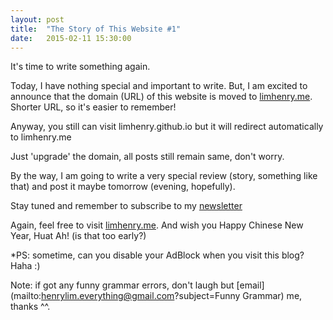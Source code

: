 ```yaml
---
layout: post
title:  "The Story of This Website #1"
date:   2015-02-11 15:30:00
---
```


It's time to write something again.

Today, I have nothing special and important to write. But, I am excited to announce that the domain (URL) of this website is moved to [limhenry.me](http://limhenry.me). Shorter URL, so it's easier to remember!

Anyway, you still can visit limhenry.github.io but it will redirect automatically to limhenry.me

Just 'upgrade' the domain, all posts still remain same, don't worry.

By the way, I am going to write a very special review (story, something like that) and post it maybe tomorrow (evening, hopefully).

Stay tuned and remember to subscribe to my [newsletter](http://eepurl.com/bdrwRz)

Again, feel free to visit [limhenry.me](limhenry.me). And wish you Happy Chinese New Year, Huat Ah! (is that too early?)

*PS: sometime, can you disable your AdBlock when you visit this blog? Haha :)


Note: if got any funny grammar errors, don't laugh but [email](mailto:henrylim.everything@gmail.com?subject=Funny Grammar) me, thanks ^^.
